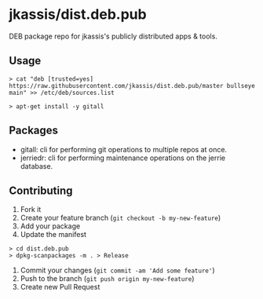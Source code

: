 jkassis/dist.deb.pub
=====================
DEB package repo for jkassis's publicly distributed apps & tools.

## Usage

```
> cat "deb [trusted=yes] https://raw.githubusercontent.com/jkassis/dist.deb.pub/master bullseye main" >> /etc/deb/sources.list

> apt-get install -y gitall
```

## Packages

* gitall: cli for performing git operations to multiple repos at once.
* jerriedr: cli for performing maintenance operations on the jerrie database.


## Contributing

1. Fork it
1. Create your feature branch (`git checkout -b my-new-feature`)
1. Add your package
1. Update the manifest
```
> cd dist.deb.pub
> dpkg-scanpackages -m . > Release
```
1. Commit your changes (`git commit -am 'Add some feature'`)
1. Push to the branch (`git push origin my-new-feature`)
1. Create new Pull Request
